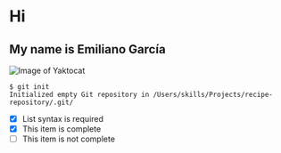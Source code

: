 # Hi
## My name is Emiliano García
![Image of Yaktocat](https://github.com/EmilianoG6/skills-communicate-using-markdown/assets/98718454/b7b486c1-ef10-423b-8766-951e6232be9d)
```
$ git init
Initialized empty Git repository in /Users/skills/Projects/recipe-repository/.git/
```
- [x] List syntax is required
- [x] This item is complete
- [ ] This item is not complete
